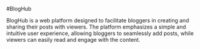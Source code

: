 #BlogHub

BlogHub is a web platform designed to facilitate bloggers in creating and sharing their posts with viewers.
The platform emphasizes a simple and intuitive user experience, allowing bloggers to seamlessly add
posts, while viewers can easily read and engage with the content.
